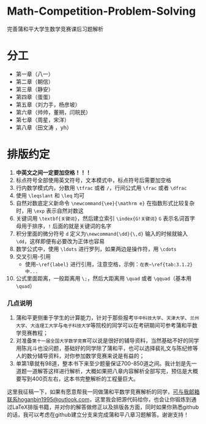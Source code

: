 # Math-Competition-Problem-Solving
完善蒲和平大学生数学竞赛课后习题解析

# 分工

- 第一章（八一）
- 第二章（朝信）
- 第三章（静安）
- 第四章（蛋蛋）
- 第五章（刘力手，杨彦坡）
- 第六章（帅帅，董朔，闫皖民）
- 第七章（周星，宋洋）
- 第八章（田文涛 ，yh）

# 排版约定

1. **中英文之间一定要加空格！！！**
2. 标点符号全部使用英文符号，文本模式中，标点符号后需要加空格
3. 行内数学模式内，分数用 `\tfrac` 或者 `/`，行间公式用 `\frac` 或者 `\dfrac`
4. 使用 `\leqslant` 和 `\leq` 均可
5. 自然对数底定义新命令 `\newcommand{\ee}{\mathrm e}` 在指数形式比较复杂时，用 `\exp` 表示自然对数这
6. 关键词用 `\textbf{关键词}`，然后建立索引 `\index{G!关键词}` `G` 表示名词首字母用于排序，`!` 后面的就是关键词的名字
7. 积分里面的微分符号 `d` 定义为`\newcommand{\dd}{\,d}` 输入的时候就输入 `\dd`，这样即便有必要改为正体也容易
8. 数学公式中，使用 `\ldots` 进行罗列，如果两边是操作符，用 `\cdots`
9. 交叉引用-引用
   - 使用`~\ref{label}` 进行引用，注意空格，示例：`在表~\ref{tab:3.1.2} 中...`
10. 公式里面距离，一般距离用 `\;`，然后大距离用 `\quad` 或者 `\qquad`（基本用 `\quad`）

### 几点说明

1. 蒲和平更侧重于学生的计算能力，针对于那些报考`华中科技大学`、`天津大学`、`兰州大学`、`大连理工大学`与`电子科技大学`等院校的同学可以在考研期间可参考蒲和平数学竞赛教程；
2. 对准备`第十一届全国大学数学竞赛`可以说是很好的辅导资料，当然基础不好的同学用陈兆斗也没问题，基础好的同学除了蒲和平，也可以选择裴礼文与陈纪修等人的数分辅导资料，对你参加数学竞赛来说是有益的；
3. 单第1章就有98道，整本书下来至少题量保证700-850道之间。我计划是先一道题一道解答这样进行解析，大概如果把八章内容解析全部写完，预估是大概要写到400页左右，这本书完整解析的工程量巨大。

这里我征稿一下，如果有愿意帮我一同做蒲和平数学竞赛解析的同学，可与我邮箱联系hoganbin1995@outlook.com，这里我会把源代码给你，也会让你锻炼到通过LaTeX排版书籍，并对你的解答做修正以及排版各方面，同时如果你熟悉github的话，我可以考虑在github建立分支来完成蒲和平八章习题解答。谢谢支持！